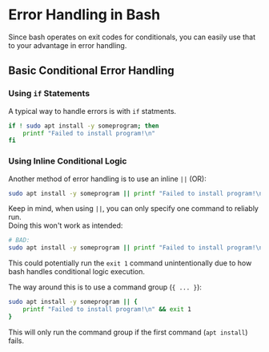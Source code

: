 # Error Handling in Bash

Since bash operates on exit codes for conditionals, you can easily use that to your
advantage in error handling.  

## Basic Conditional Error Handling

### Using `if` Statements
A typical way to handle errors is with `if` statments.  
```bash
if ! sudo apt install -y someprogram; then
    printf "Failed to install program!\n"
fi
```

### Using Inline Conditional Logic
Another method of error handling is to use an inline `||` (OR):
```bash
sudo apt install -y someprogram || printf "Failed to install program!\n"
```

Keep in mind, when using `||`, you can only specify one command to reliably run.  
Doing this won't work as intended:
```bash
# BAD:
sudo apt install -y someprogram || printf "Failed to install program!\n" && exit 1 
```
This could potentially run the `exit 1` command unintentionally due to how bash
handles conditional logic execution.  

The way around this is to use a command group (`{ ... }`):
```bash
sudo apt install -y someprogram || {
    printf "Failed to install program!\n" && exit 1
}
```
This will only run the command group if the first command (`apt install`) fails.  


